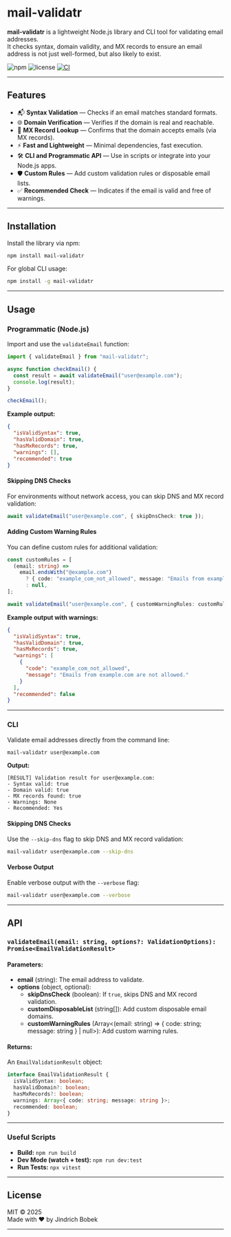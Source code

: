 # mail-validatr

**mail-validatr** is a lightweight Node.js library and CLI tool for validating email addresses.  
It checks syntax, domain validity, and MX records to ensure an email address is not just well-formed, but also likely to exist.


![npm](https://img.shields.io/npm/v/mail-validatr)
![license](https://img.shields.io/npm/l/mail-validatr)
[![CI](https://github.com/jibobek/mail-validatr/actions/workflows/test.yml/badge.svg)](https://github.com/jibobek/mail-validatr/actions)

---

## Features

- 📬 **Syntax Validation** — Checks if an email matches standard formats.
- 🌐 **Domain Verification** — Verifies if the domain is real and reachable.
- 📨 **MX Record Lookup** — Confirms that the domain accepts emails (via MX records).
- ⚡ **Fast and Lightweight** — Minimal dependencies, fast execution.
- 🛠️ **CLI and Programmatic API** — Use in scripts or integrate into your Node.js apps.
- 🛡️ **Custom Rules** — Add custom validation rules or disposable email lists.
- ✅ **Recommended Check** — Indicates if the email is valid and free of warnings.

---

## Installation

Install the library via npm:

```bash
npm install mail-validatr
```

For global CLI usage:

```bash
npm install -g mail-validatr
```

---

## Usage

### Programmatic (Node.js)

Import and use the `validateEmail` function:

```ts
import { validateEmail } from "mail-validatr";

async function checkEmail() {
  const result = await validateEmail("user@example.com");
  console.log(result);
}

checkEmail();
```

**Example output:**
```json
{
  "isValidSyntax": true,
  "hasValidDomain": true,
  "hasMxRecords": true,
  "warnings": [],
  "recommended": true
}
```

#### Skipping DNS Checks

For environments without network access, you can skip DNS and MX record validation:

```ts
await validateEmail("user@example.com", { skipDnsCheck: true });
```

#### Adding Custom Warning Rules

You can define custom rules for additional validation:

```ts
const customRules = [
  (email: string) =>
    email.endsWith("@example.com")
      ? { code: "example_com_not_allowed", message: "Emails from example.com are not allowed." }
      : null,
];

await validateEmail("user@example.com", { customWarningRules: customRules });
```

**Example output with warnings:**
```json
{
  "isValidSyntax": true,
  "hasValidDomain": true,
  "hasMxRecords": true,
  "warnings": [
    {
      "code": "example_com_not_allowed",
      "message": "Emails from example.com are not allowed."
    }
  ],
  "recommended": false
}
```

---

### CLI

Validate email addresses directly from the command line:

```bash
mail-validatr user@example.com
```

**Output:**
```
[RESULT] Validation result for user@example.com:
- Syntax valid: true
- Domain valid: true
- MX records found: true
- Warnings: None
- Recommended: Yes
```

#### Skipping DNS Checks

Use the `--skip-dns` flag to skip DNS and MX record validation:

```bash
mail-validatr user@example.com --skip-dns
```

#### Verbose Output

Enable verbose output with the `--verbose` flag:

```bash
mail-validatr user@example.com --verbose
```

---

## API

### `validateEmail(email: string, options?: ValidationOptions): Promise<EmailValidationResult>`

#### Parameters:

- **email** (string): The email address to validate.
- **options** (object, optional):
  - **skipDnsCheck** (boolean): If `true`, skips DNS and MX record validation.
  - **customDisposableList** (string[]): Add custom disposable email domains.
  - **customWarningRules** (Array<(email: string) => { code: string; message: string } | null>): Add custom warning rules.

#### Returns:

An `EmailValidationResult` object:

```ts
interface EmailValidationResult {
  isValidSyntax: boolean;
  hasValidDomain?: boolean;
  hasMxRecords?: boolean;
  warnings: Array<{ code: string; message: string }>;
  recommended: boolean;
}
```

---

### Useful Scripts

- **Build:** `npm run build`
- **Dev Mode (watch + test):** `npm run dev:test`
- **Run Tests:** `npx vitest`

---

## License

MIT © 2025  
Made with ❤️ by Jindrich Bobek

---